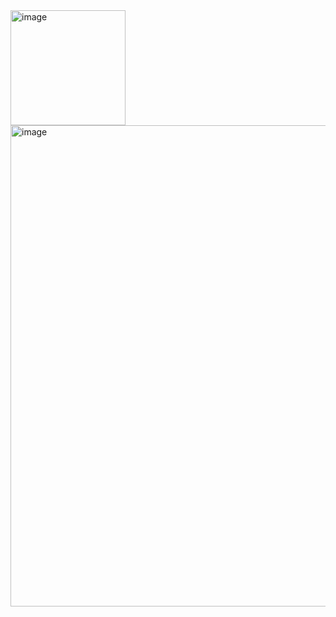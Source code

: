 <img width="184" alt="image" src="https://github.com/crims0n-sky/DealFinder/assets/109975293/8905cf28-5e4a-4db4-911a-9fec7c6bdc18">
<img width="770" alt="image" src="https://github.com/crims0n-sky/DealFinder/assets/109975293/180577d0-8109-44dc-a8e7-a89d9539185b" border="red">


